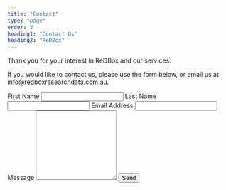 ```yaml
---
title: "Contact"
type: "page"
order: 3
heading1: "Contact Us"
heading2: "ReDBox"
---
```

Thank you for your interest in ReDBox and our services.
 
If you would like to contact us, please use the form below, or email us at [info@redboxresearchdata.com.au](mailto:info@redboxresearchdata.com.au).
 
<form action="https://examples.webscript.io/contact" method="post">
	First Name
	<input type="text" border="1" name="fname" />
	Last Name
	<input type="text" border="1" name="lname" />
	Email Address
	<input type="text" border="1" name="email" />
	Message
	<textarea name="message" rows="10">
	</textarea>
	<button type="submit">Send</button>
</form>
